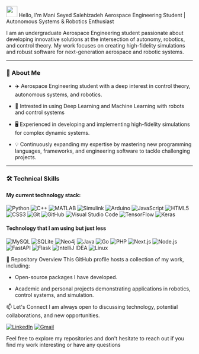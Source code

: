 <img src="https://media.giphy.com/media/hvRJCLFzcasrR4ia7z/giphy.gif" width="30px"> Hello, I'm Mani Seyed Salehizadeh
Aerospace Engineering Student | Autonomous Systems & Robotics Enthusiast

I am an undergraduate Aerospace Engineering student passionate about developing innovative solutions at the intersection of autonomy, robotics, and control theory. My work focuses on creating high-fidelity simulations and robust software for next-generation aerospace and robotic systems.

----

### 🚀 About Me
- ✈️ Aerospace Engineering student with a deep interest in control theory, autonomous systems, and robotics.

- 🤖 Intrested in using Deep Learning and Machine Learning with robots and control systems

- 🖥️ Experienced in developing and implementing high-fidelity simulations for complex dynamic systems.

- 💡 Continuously expanding my expertise by mastering new programming languages, frameworks, and engineering software to tackle challenging projects.

-----

### 🛠️ Technical Skills
#### My current technology stack:
![Python](https://img.shields.io/badge/-Python-3776AB?style=flat-square&logo=python&logoColor=white)
![C++](https://img.shields.io/badge/-C++-00599C?style=flat-square&logo=c%2B%2B&logoColor=white)
![MATLAB](https://img.shields.io/badge/-MATLAB-0076A8?style=flat-square&logo=mathworks&logoColor=white)
![Simulink](https://img.shields.io/badge/-Simulink-FF6F00?style=flat-square&logo=mathworks&logoColor=white)
![Arduino](https://img.shields.io/badge/-Arduino-00979D?style=flat-square&logo=arduino&logoColor=white)
![JavaScript](https://img.shields.io/badge/javascript-%23323330.svg?style=flat-square&logo=javascript&logoColor=%23F7DF1E)
![HTML5](https://img.shields.io/badge/-HTML5-E34F26?style=flat-square&logo=html5&logoColor=white)
![CSS3](https://img.shields.io/badge/css3-%231572B6.svg?style=flat-square&logo=css3&logoColor=white)
![Git](https://img.shields.io/badge/-Git-F05032?style=flat-square&logo=git&logoColor=white)
![GitHub](https://img.shields.io/badge/github-%23121011.svg?style=flat-square&logo=github&logoColor=white)
![Visual Studio Code](https://img.shields.io/badge/Visual%20Studio%20Code-0078d7.svg?style=flat-square&logo=visual-studio-code&logoColor=white)
![TensorFlow](https://img.shields.io/badge/-TensorFlow-FF6F00?style=flat-square&logo=tensorflow&logoColor=white)
![Keras](https://img.shields.io/badge/-Keras-D00000?style=flat-square&logo=keras&logoColor=white)


#### Technology that I am using but just less
![MySQL](https://img.shields.io/badge/-MySQL-4479A1?style=flat-square&logo=mysql&logoColor=white)
![SQLite](https://img.shields.io/badge/-SQLite-003B57?style=flat-square&logo=sqlite&logoColor=white)
![Neo4j](https://img.shields.io/badge/-Neo4j-008CC1?style=flat-square&logo=neo4j&logoColor=white)
![Java](https://img.shields.io/badge/java-%23ED8B00.svg?style=flat-square&logo=java&logoColor=white)
![Go](https://img.shields.io/badge/-Go-00ADD8?style=flat-square&logo=go&logoColor=white)
![PHP](https://img.shields.io/badge/-PHP-777BB4?style=flat-square&logo=php&logoColor=white)
![Next.js](https://img.shields.io/badge/-Next.js-000000?style=flat-square&logo=next.js&logoColor=white)
![Node.js](https://img.shields.io/badge/-Node.js-339933?style=flat-square&logo=node.js&logoColor=white)
![FastAPI](https://img.shields.io/badge/-FastAPI-009688?style=flat-square&logo=fastapi&logoColor=white)
![Flask](https://img.shields.io/badge/-Flask-000000?style=flat-square&logo=flask&logoColor=white)
![IntelliJ IDEA](https://img.shields.io/badge/IntelliJIDEA-000000.svg?style=flat-square&logo=intellij-idea&logoColor=white)
![Linux](https://img.shields.io/badge/Linux-FCC624?style=flat-square&logo=linux&logoColor=black)

📂 Repository Overview
This GitHub profile hosts a collection of my work, including:

- Open-source packages I have developed.

- Academic and personal projects demonstrating applications in robotics, control systems, and simulation.

📫 Let's Connect
I am always open to discussing technology, potential collaborations, and new opportunities.

[![LinkedIn](https://img.shields.io/badge/LinkedIn-%230077B5.svg?&style=for-the-badge&logo=linkedin&logoColor=white)](https://www.linkedin.com/in/seyed-mani-seyed-salehizadeh-1ab5ab1aa/)
[![Gmail](https://img.shields.io/badge/Gmail-D14836?style=for-the-badge&logo=gmail&logoColor=white)](mailto:manisalehi2004@gmail.com)

Feel free to explore my repositories and don't hesitate to reach out if you find my work interesting or have any questions
